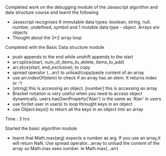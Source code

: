 Completed work on the debugging module of the Javascript algorithm and data structure course and learnt the following
- Javascript recognises 6 immutable data types: boolean, string, null. number, undefined, symbol and 1 mutable data type - object. Arrays are objects
- Thought about the 3*2 array loop


Completed  with the Basic Data structure module
- push appends to the end while unshift appends to the start
- arr.splice(start, num_of_items_to_delete, items_to_add)
- arr,slice(start, end_exclusive); to copy
- spread operator (...arr) to unload/copy/paste content of an array
- use arr.indexOf(elem) to check if an array has an elem. It returns index or -1
- [string] this is accessing an object. [number] this is accessing an array
- Bracket notation is very useful when you need to access object dynamically. 
users.hasOwnProperty('Alan') is the same as 'Alan' in users
- use for(let user in users) to loop throught keys in an object
- use Object.keys() to return all the keys in an object into an array

Time : 3 hrs

Started the basic algorithm module
- learnt that Math.max(arg) expects a number as arg. If you use an array,it will return NaN. Use spread operator...array to unload the content of the array so Math.max sees number. ie Math.max(...arr)